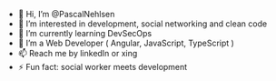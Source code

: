 - 👋 Hi, I’m @PascalNehlsen
- 👀 I’m interested in development, social networking and clean code
- 💞️ I’m currently learning DevSecOps
- 🌱 I’m a Web Developer ( Angular, JavaScript, TypeScript )
- 📫 Reach me by linkedIn or xing
- ⚡ Fun fact: social worker meets development

<!---
PascalNehlsen/PascalNehlsen is a ✨ special ✨ repository because its `README.md` (this file) appears on your GitHub profile.
You can click the Preview link to take a look at your changes.
--->
